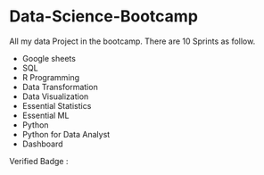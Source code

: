 # Data-Science-Bootcamp

All my data Project in the bootcamp. There are 10 Sprints as follow.

  - Google sheets
  - SQL
  - R Programming
  - Data Transformation
  - Data Visualization
  - Essential Statistics
  - Essential ML
  - Python
  - Python for Data Analyst
  - Dashboard

Verified Badge :
